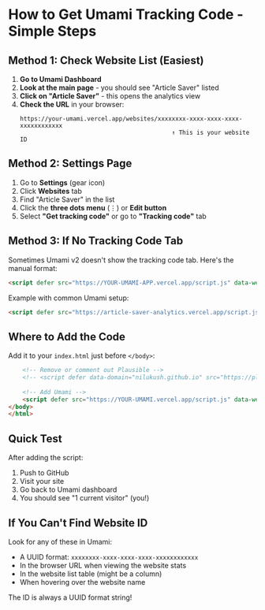 # How to Get Umami Tracking Code - Simple Steps

## Method 1: Check Website List (Easiest)

1. **Go to Umami Dashboard**
2. **Look at the main page** - you should see "Article Saver" listed
3. **Click on "Article Saver"** - this opens the analytics view
4. **Check the URL** in your browser:
   ```
   https://your-umami.vercel.app/websites/xxxxxxxx-xxxx-xxxx-xxxx-xxxxxxxxxxxx
                                              ↑ This is your website ID
   ```

## Method 2: Settings Page

1. Go to **Settings** (gear icon)
2. Click **Websites** tab
3. Find "Article Saver" in the list
4. Click the **three dots menu** (⋮) or **Edit button**
5. Select **"Get tracking code"** or go to **"Tracking code"** tab

## Method 3: If No Tracking Code Tab

Sometimes Umami v2 doesn't show the tracking code tab. Here's the manual format:

```html
<script defer src="https://YOUR-UMAMI-APP.vercel.app/script.js" data-website-id="YOUR-WEBSITE-ID"></script>
```

Example with common Umami setup:
```html
<script defer src="https://article-saver-analytics.vercel.app/script.js" data-website-id="4fb7fa4c-5b46-438d-94b3-3a8fb9bc2e8b"></script>
```

## Where to Add the Code

Add it to your `index.html` just before `</body>`:

```html
    <!-- Remove or comment out Plausible -->
    <!-- <script defer data-domain="nilukush.github.io" src="https://plausible.io/js/script.js"></script> -->
    
    <!-- Add Umami -->
    <script defer src="https://YOUR-UMAMI.vercel.app/script.js" data-website-id="YOUR-ID"></script>
</body>
</html>
```

## Quick Test

After adding the script:
1. Push to GitHub
2. Visit your site
3. Go back to Umami dashboard
4. You should see "1 current visitor" (you!)

## If You Can't Find Website ID

Look for any of these in Umami:
- A UUID format: `xxxxxxxx-xxxx-xxxx-xxxx-xxxxxxxxxxxx`
- In the browser URL when viewing the website stats
- In the website list table (might be a column)
- When hovering over the website name

The ID is always a UUID format string!